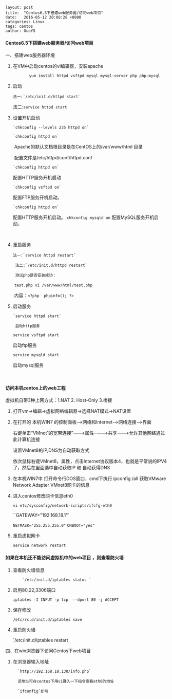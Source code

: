 ```
layout: post
title:  "Centos6.5下搭建web服务器/访问web项目"
date:   2016-05-12 20:08:28 +0800
categories: Linux
tags: centos
author: GuoYS

```





#### 			Centos6.5下搭建web服务器/访问web项目



一、搭建web服务器环境

1.  在VM中启动centos的vi编辑器，安装apache

               yum install httpd vsftpd mysql mysql-server php php-mysql

2.  启动 

        法一:`/etc/init.d/httpd start`

       法二:`service httpd start`

3.  设置开机启动

        `chkconfig --levels 235 httpd on`

        `chkconfig httpd on`

       ​      Apache的默认文档根目录是在CentOS上的/var/www/html 目录   

       ​                       配置文件是/etc/httpd/conf/httpd.conf

        `chkconfig httpd on`

       配置HTTP服务开机启动

        `chkconfig vsftpd on`
       配置FTP服务开机启动。

        `chkconfig httpd on`
       配置HTTP服务开机启动。
       `chkconfig mysqld on`
       配置MySQL服务开机启动。

       ​

4.  重启服务

        法一:`service httpd restart`

         法二:`/etc/init.d/httpd restart`

         测试php是否安装成功：

       ​    `test.php vi /var/www/html/test.php`  

       ​    内容：`<?php  phpinfo(); ?>`

5.  启动服务

        `service httpd start`

         启动http服务

       `service vsftpd start`

       启动ftp服务

       `service mysqld start`

       启动mysql服务

    ​


#### 访问本机centos上的web工程   

 

虚拟机自带3种上网方式：1.NAT 2. Host-Only 3.桥接

1. 打开vm->编辑->虚拟网络编辑器->选择NAT模式->NAT设置

2. 在打开的 本机WIN7 的控制面板-->网络和Internet-->网络连接-->界面

    右键单击“VMnet1的宽带连接”--->属性---->共享--->允许其他网络通过此计算机连接

    设置VMnet8的IP,DNS为自动获取方式

    依次鼠标右键VMnet8，属性，点击Internet协议版本4，也就是平常说的IPV4了，然后在里面选中自动获取IP 和 自动获得DNS

3. 在本机WIN7中 打开命令行DOS窗口，cmd下执行 ipconfig /all 获取VMware Network Adapter VMnet8网卡的信息

4. 进入centos修改网卡信息eth0

   `vi etc/sysconfig/network-scripts/ifcfg-eth0`

   ``GATEWAY="192.168.18.1"`

   `NETMASK="255.255.255.0"`
   `ONBOOT="yes"`

5. 重启虚拟网卡

   `service network restart`



#### 如果在本机还不能访问虚拟机中的web项目 ，则查看防火墙



1. 查看防火墙信息

           `/etc/init.d/iptables status `

2. 启用80,22,3306端口

   `iptables -I INPUT -p tcp  --dport 80 -j ACCEPT`

3. 保存修改

   `/etc/rc.d/init.d/iptables save`

4. 重启防火墙

   `/etc/init.d/iptables restart



四、在win浏览器下访问Centos下web项目

1. 在浏览器输入地址

         `http://192.168.18.130/info.php`

         该地址可在centos下用vi键入一下指令查看eth0的地址

         `ifconfig`即可
     ​
